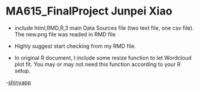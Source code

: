 # MA615_FinalProject Junpei Xiao

- include html,RMD,R,3 main Data Sources file (two text file, one csv file). The new.png file was readed in RMD file

- Highly suggest start checking from my RMD file.

- In original R document, I include some resize function to let Wordcloud plot fit. You may or may not need this  function according to your R setup.

-[shinyapp](https://jxiao11.shinyapps.io/Shiny_Final/)

